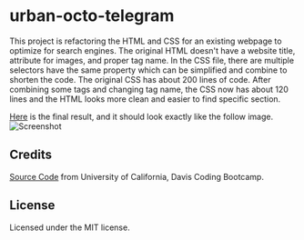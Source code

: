 # urban-octo-telegram

This project is refactoring the HTML and CSS for an existing webpage to optimize for search engines. The original HTML doesn't have a website title, attribute for images, and proper tag name. In the CSS file, there are multiple selectors have the same property which can be simplified and combine to shorten the code. The original CSS has about 200 lines of code. After combining some tags and changing tag name, the CSS now has about 120 lines and the HTML looks more clean and easier to find specific section. 

[Here](https://maggie9685.github.io/urban-octo-telegram/) is the final result, and it should look exactly like the follow image.
![Screenshot](../assets/images/Webpage-full-look)

## Credits
[Source Code](https://ucdavis.bootcampcontent.com/ucdavis-boot-camp/ucd-virt-bo-fsf-pt-09-2021-u-b.git/) from University of California, Davis Coding Bootcamp. 

## License
Licensed under the MIT license.
